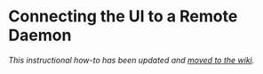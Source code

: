# Connecting the UI to a Remote Daemon

_This instructional how-to has been updated and [moved to the wiki](https://github.com/spare-Network/spare-blockchain/wiki/Connecting-the-UI-to-a-remote-daemon)._
